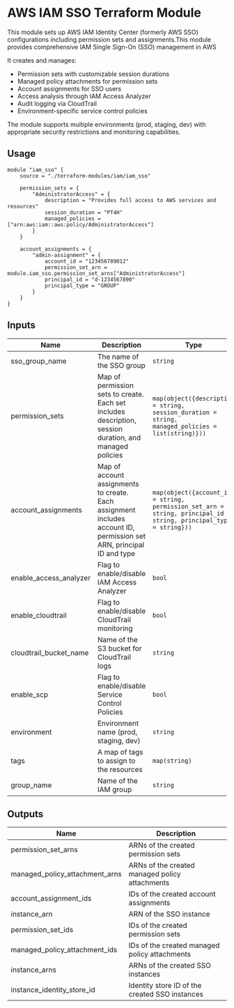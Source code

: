 # AWS IAM SSO Terraform Module

This module sets up AWS IAM Identity Center (formerly AWS SSO) configurations including permission sets and assignments.This module provides comprehensive IAM Single Sign-On (SSO) management in AWS

 It creates and manages:

 - Permission sets with customizable session durations
 - Managed policy attachments for permission sets
 - Account assignments for SSO users
 - Access analysis through IAM Access Analyzer
 - Audit logging via CloudTrail
 - Environment-specific service control policies
 
 The module supports multiple environments (prod, staging, dev) with appropriate security restrictions and monitoring capabilities.


## Usage

```hcl
module "iam_sso" {
    source = "./terraform-modules/iam/iam_sso"
    
    permission_sets = {
        "AdministratorAccess" = {
            description = "Provides full access to AWS services and resources"
            session_duration = "PT4H"
            managed_policies = ["arn:aws:iam::aws:policy/AdministratorAccess"]
        }
    }

    account_assignments = {
        "admin-assignment" = {
            account_id = "123456789012"
            permission_set_arn = module.iam_sso.permission_set_arns["AdministratorAccess"]
            principal_id = "d-1234567890"
            principal_type = "GROUP"
        }
    }
}
```

## Inputs

| Name | Description | Type | Required |
|------|-------------|------|----------|
| sso_group_name | The name of the SSO group | `string` | yes |
| permission_sets | Map of permission sets to create. Each set includes description, session duration, and managed policies | `map(object({description = string, session_duration = string, managed_policies = list(string)}))` | yes |
| account_assignments | Map of account assignments to create. Each assignment includes account ID, permission set ARN, principal ID and type | `map(object({account_id = string, permission_set_arn = string, principal_id = string, principal_type = string}))` | yes |
| enable_access_analyzer | Flag to enable/disable IAM Access Analyzer | `bool` | no |
| enable_cloudtrail | Flag to enable/disable CloudTrail monitoring | `bool` | no |
| cloudtrail_bucket_name | Name of the S3 bucket for CloudTrail logs | `string` | yes |
| enable_scp | Flag to enable/disable Service Control Policies | `bool` | no |
| environment | Environment name (prod, staging, dev) | `string` | yes |
| tags | A map of tags to assign to the resources | `map(string)` | no |
| group_name | Name of the IAM group | `string` | yes |

## Outputs

| Name | Description |
|------|-------------|
| permission_set_arns | ARNs of the created permission sets |
| managed_policy_attachment_arns | ARNs of the created managed policy attachments |
| account_assignment_ids | IDs of the created account assignments |
| instance_arn | ARN of the SSO instance |
| permission_set_ids | IDs of the created permission sets |
| managed_policy_attachment_ids | IDs of the created managed policy attachments |
| instance_arns | ARNs of the created SSO instances |
| instance_identity_store_id | Identity store ID of the created SSO instances |
